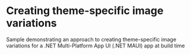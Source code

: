 # Creating theme-specific image variations
Sample demonstrating an approach to creating theme-specific image variations for a .NET Multi-Platform App UI (.NET MAUI) app at build time
